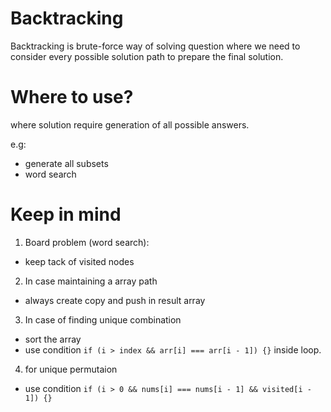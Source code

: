 # Backtracking 

Backtracking is brute-force way of solving question where we need to consider every possible solution path
to prepare the final solution.

# Where to use?
where solution require generation of all possible answers.

e.g:
- generate all subsets
- word search

# Keep in mind

1) Board problem (word search):
- keep tack of visited nodes

2) In case maintaining a array path
- always create copy and push in result array

3) In case of finding unique combination
  - sort the array
  - use condition `if (i > index && arr[i] === arr[i - 1]) {}` inside loop. 

4) for unique permutaion
  - use condition `if (i > 0 && nums[i] === nums[i - 1] && visited[i - 1]) {}`